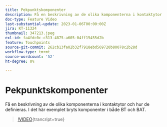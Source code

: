 ```yaml
---
title: Pekpunktskomponenter
description: Få en beskrivning av de olika komponenterna i kontaktytor och hur de definieras. I det här exemplet bryts komponenter i både BT och BAT.
doc-type: Feature Video
last-substantial-update: 2023-01-06T00:00:00Z
jira: KT-11324
thumbnail: 347213.jpeg
exl-id: fa4fdc0c-c313-4875-a605-04ff15455d2b
feature: Touchpoints
source-git-commit: 262cb13fa02b32f7918ebd569720b80078c2b28d
workflow-type: tm+mt
source-wordcount: '52'
ht-degree: 0%

---
```


# Pekpunktskomponenter

Få en beskrivning av de olika komponenterna i kontaktytor och hur de definieras. I det här exemplet bryts komponenter i både BT och BAT.

>[!VIDEO](https://video.tv.adobe.com/v/3437616/?learn=on&captions=swe){trancript=true}
